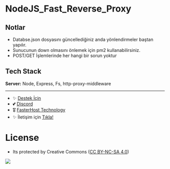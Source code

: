 # NodeJS_Fast_Reverse_Proxy

## Notlar

- Databse.json dosyasını güncellediğiniz anda yönlendirmeler baştan yapılır.
- Sunucunun down olmasını önlemek için pm2 kullanabilirsiniz.
- POST/GET İşlemlerinde her hangi bir sorun yoktur

## Tech Stack

**Server:** Node, Express, Fs, http-proxy-middleware

---
- ✨ [Destek İçin](https://fastuptime.com) <br>
- 💕 [Discord](https://fastuptime.com/discord)<br>
- 🎖️ [FasterHost Technology](https://fasterhost.tech/)<br>
- ✨ İletişim için [Tıkla!](mailto:fastuptime@gmail.com)<br>

# License
- Its protected by Creative Commons ([CC BY-NC-SA 4.0](https://creativecommons.org/licenses/by-nc-sa/4.0/))

<a href="https://creativecommons.org/licenses/by-nc-sa/4.0/" title="BYNCSA40"><img src="https://licensebuttons.net/l/by-nc-sa/4.0/88x31.png"></a>
